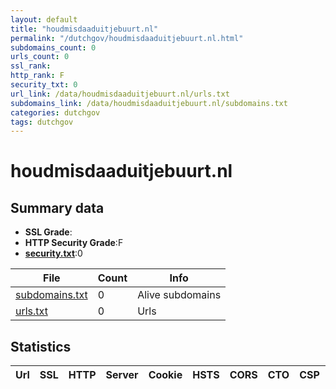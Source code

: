 ```yaml
---
layout: default
title: "houdmisdaaduitjebuurt.nl"
permalink: "/dutchgov/houdmisdaaduitjebuurt.nl.html"
subdomains_count: 0
urls_count: 0
ssl_rank: 
http_rank: F
security_txt: 0
url_link: /data/houdmisdaaduitjebuurt.nl/urls.txt
subdomains_link: /data/houdmisdaaduitjebuurt.nl/subdomains.txt
categories: dutchgov
tags: dutchgov
---
```



# houdmisdaaduitjebuurt.nl
## Summary data


 - **SSL Grade**:
 - **HTTP Security Grade**:F
 - **[security.txt](https://www.digitaleoverheid.nl/nieuws/standaard-security-txt-nu-verplicht-voor-overheid/)**:0


| File       | Count | Info |
|------------|-------|------|
|[subdomains.txt](/DutchGovScope/data/houdmisdaaduitjebuurt.nl/subdomains.txt)|0|Alive subdomains|
|[urls.txt](/DutchGovScope/data/houdmisdaaduitjebuurt.nl/urls.txt)|0|Urls|


## Statistics


| Url | SSL | HTTP | Server | Cookie | HSTS | CORS | CTO | CSP | XFO | XXP | RP |FP| Tech |Title |
|--------|-------|-------|------|------|------|------|------|------|------|------|------|------|------|------|


